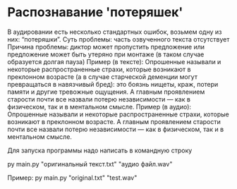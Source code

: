 <h1 algin='center'>Распознавание 'потеряшек'</h1>

В аудировании есть несколько стандартных ошибок, возьмем одну из них: “потеряшки”. 
Суть проблемы: часть озвученного текста отсутствует
Причина проблемы: диктор может пропустить предложение или предложение может быть утеряно при монтаже (в таком случае образуется долгая пауза)
Пример (в тексте): Опрошенные называли и некоторые распространенные страхи, которые возникают в преклонном возрасте (а в случае старческой деменции могут превращаться в навязчивый бред): это боязнь нищеты, краж, потери памяти и другие тревожные ощущения. А главным проявлением старости почти все назвали потерю независимости — как в физическом, так и в ментальном смысле.
Пример (в аудио): Опрошенные называли и некоторые распространенные страхи, которые возникают в преклонном возрасте. А главным проявлением старости почти все назвали потерю независимости — как в физическом, так и в ментальном смысле.

Для запуска программы надо написать в командную строку

py main.py "оригинальный текст.txt" "аудио файл.wav"

Пример:
  py main.py "original.txt" "test.wav"


